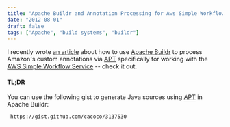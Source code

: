 ```yaml
---
title: "Apache Buildr and Annotation Processing for Aws Simple Workflow"
date: "2012-08-01"
draft: false
tags: ["Apache", "build systems", "buildr"]
---
```


I recently wrote [an article](https://mechanics.flite.com/blog/2012/07/26/using-apache-buildr-for-annotation-processing-for-amazon-simple-workflow/) about how to use [Apache Buildr](https://buildr.apache.org) to process Amazon's custom annotations via [APT](https://docs.oracle.com/javase/6/docs/technotes/guides/apt/) specifically for working with the [AWS Simple Workflow Service](https://docs.aws.amazon.com/amazonswf/2012-01-25/developerguide/swf-welcome.html) -- check it out.

<!-- more -->

#### TL;DR

You can use the following gist to generate Java sources using [APT](https://docs.oracle.com/javase/6/docs/technotes/guides/apt/) in Apache Buildr:

```gist {cols="12", id="3137530"}
 https://gist.github.com/cacoco/3137530
```